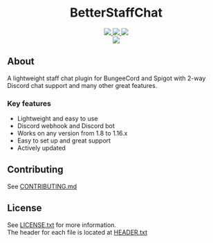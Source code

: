 <h1 align="center">BetterStaffChat</h1>
<p align="center">
    <a href="https://github.com/AusTechDev/BetterStaffChat/actions/workflows/build.yml">
      <img src="https://img.shields.io/github/workflow/status/AusTechDev/BetterStaffChat/Build?style=flat-square">
    </a>
    <a href="https://github.com/AusTechDev/BetterStaffChat/releases">
      <img src="https://img.shields.io/github/v/release/AusTechDev/BetterStaffChat?label=version&style=flat-square">
    </a>
    <a href="https://www.codefactor.io/repository/github/austechdev/betterstaffchat">
      <img src="https://img.shields.io/codefactor/grade/github/AusTechDev/BetterStaffChat?style=flat-square"></a> 
    </a>
    <br>
    <a href="https://discord.gg/yTzzyXwHM3"><img src="https://img.shields.io/discord/749536377020088361?color=7289DA&logo=discord&logoColor=white&style=flat-square"></a>
</p>


## About
A lightweight staff chat plugin for BungeeCord and Spigot with 2-way Discord chat support and many other great features.

### Key features
* Lightweight and easy to use
* Discord webhook and Discord bot
* Works on any version from 1.8 to 1.16.x
* Easy to set up and great support
* Actively updated

## Contributing
See [CONTRIBUTING.md](CONTRIBUTING.md)


## License
See [LICENSE.txt](LICENSE.txt) for more information. <br>
The header for each file is located at [HEADER.txt](HEADER.txt)
